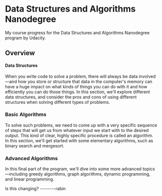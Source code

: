 # Data Structures and Algorithms Nanodegree
My course progress for the Data Structures and Algorithms Nanodegree program by Udacity.

## Overview

#### Data Structures
When you write code to solve a problem, there will always be data involved—and how you store or structure that data in the computer's memory can have a huge impact on what kinds of things you can do with it and how efficiently you can do those things. In this section, we'll explore different data structures, and consider the pros and cons of using different structures when solving different types of problems.

### Basic Algorithms
To solve such problems, we need to come up with a very specific sequence of steps that will get us from whatever input we start with to the desired output. This kind of clear, highly specific procedure is called an algorithm. In this section, we'll get started with some elementary algorithms, such as binary search and mergesort.

### Advanced Algorithms
In this final part of the program, we'll dive into some more advanced topics—including greedy algorithms, graph algorithms, dynamic programming, and linear programming.


Is this changing? --------rabin
